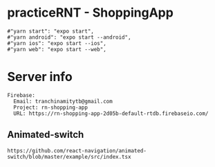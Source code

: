 # practiceRNT - ShoppingApp

    #"yarn start": "expo start",
    #"yarn android": "expo start --android",
    #"yarn ios": "expo start --ios",
    #"yarn web": "expo start --web",

# Server info

    Firebase:
      Email: tranchinamitytb@gmail.com
      Project: rn-shopping-app
      URL: https://rn-shopping-app-2d05b-default-rtdb.firebaseio.com/

## Animated-switch

`https://github.com/react-navigation/animated-switch/blob/master/example/src/index.tsx`
